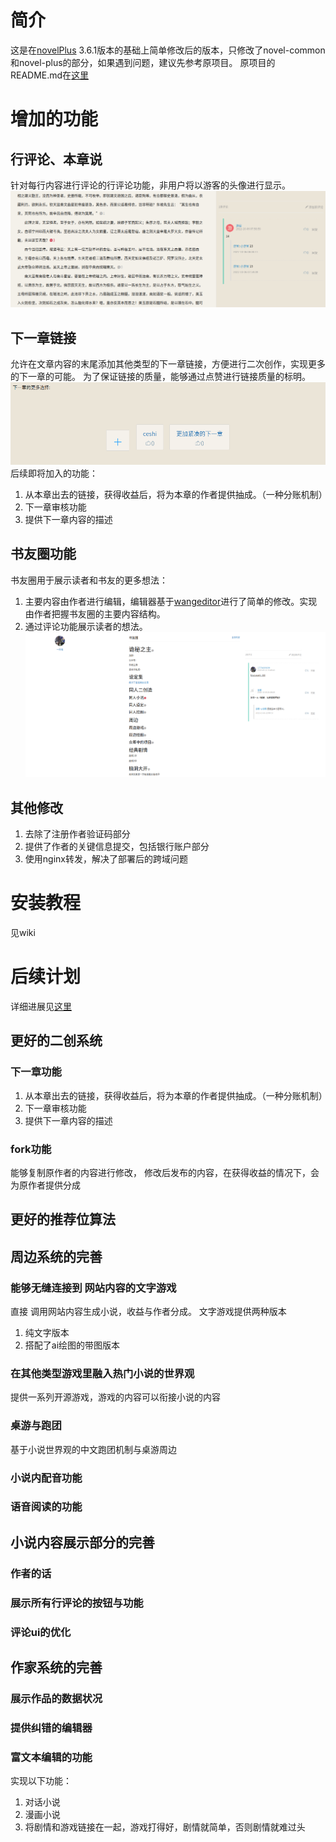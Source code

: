 # 简介
这是在[novelPlus](https://github.com/201206030/novel-plus) 3.6.1版本的基础上简单修改后的版本，只修改了novel-common和novel-plus的部分，如果遇到问题，建议先参考原项目。
原项目的README.md在[这里](./READMEOld.md)
# 增加的功能

## 行评论、本章说
针对每行内容进行评论的行评论功能，非用户将以游客的头像进行显示。
![img](./readmeNeed/评论.png)
## 下一章链接
允许在文章内容的末尾添加其他类型的下一章链接，方便进行二次创作，实现更多的下一章的可能。
为了保证链接的质量，能够通过点赞进行链接质量的标明。
![img](./readmeNeed/下一章.png)
后续即将加入的功能：
1. 从本章出去的链接，获得收益后，将为本章的作者提供抽成。（一种分账机制）
2. 下一章审核功能
3. 提供下一章内容的描述

## 书友圈功能
书友圈用于展示读者和书友的更多想法：
1. 主要内容由作者进行编辑，编辑器基于[wangeditor](https://www.wangeditor.com/)进行了简单的修改。实现由作者把握书友圈的主要内容结构。
2. 通过评论功能展示读者的想法。
![img](./readmeNeed/书友圈.png)
## 其他修改
1. 去除了注册作者验证码部分
2. 提供了作者的关键信息提交，包括银行账户部分
3. 使用nginx转发，解决了部署后的跨域问题
# 安装教程
见wiki
# 后续计划
详细进展见[这里](https://github.com/moyoufanging/novel-plus/wiki/%E5%90%8E%E7%BB%AD%E8%AE%A1%E5%88%92)
## 更好的二创系统 
### 下一章功能
1. 从本章出去的链接，获得收益后，将为本章的作者提供抽成。（一种分账机制）
2. 下一章审核功能
3. 提供下一章内容的描述
### fork功能
能够复制原作者的内容进行修改，
修改后发布的内容，在获得收益的情况下，会为原作者提供分成
## 更好的推荐位算法
## 周边系统的完善
### 能够无缝连接到 网站内容的文字游戏
直接 调用网站内容生成小说，收益与作者分成。
文字游戏提供两种版本
1. 纯文字版本
2. 搭配了ai绘图的带图版本
### 在其他类型游戏里融入热门小说的世界观
提供一系列开源游戏，游戏的内容可以衔接小说的内容
### 桌游与跑团
基于小说世界观的中文跑团机制与桌游周边
### 小说内配音功能
### 语音阅读的功能
## 小说内容展示部分的完善
### 作者的话
### 展示所有行评论的按钮与功能
### 评论ui的优化
## 作家系统的完善
### 展示作品的数据状况
### 提供纠错的编辑器
### 富文本编辑的功能
实现以下功能：
1. 对话小说
2. 漫画小说
3. 将剧情和游戏链接在一起，游戏打得好，剧情就简单，否则剧情就难过头



